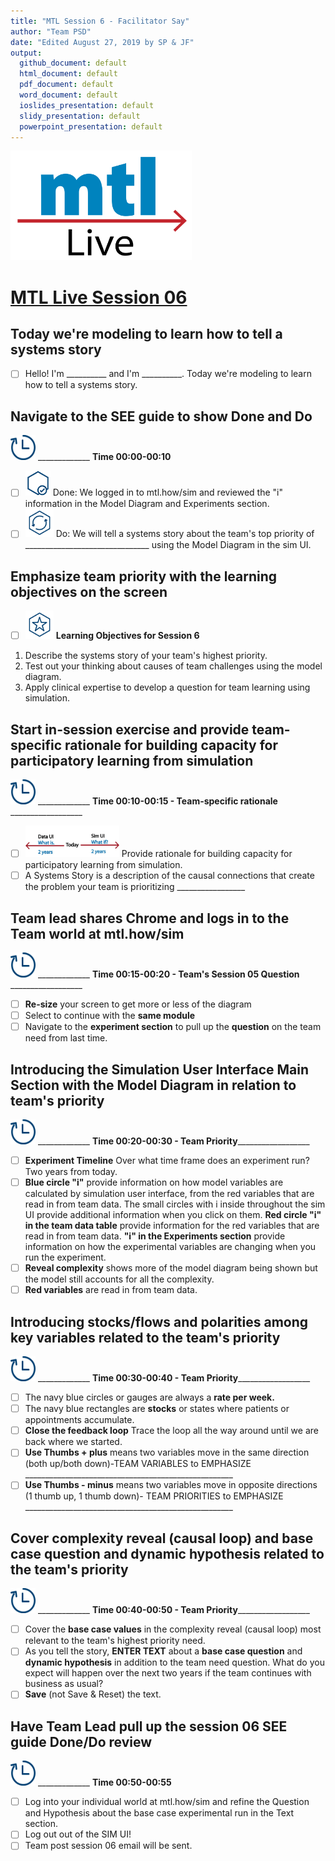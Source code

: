 ```yaml
---
title: "MTL Session 6 - Facilitator Say"
author: "Team PSD"
date: "Edited August 27, 2019 by SP & JF"
output: 
  github_document: default
  html_document: default
  pdf_document: default
  word_document: default
  ioslides_presentation: default
  slidy_presentation: default
  powerpoint_presentation: default
---
```


<img src = "https://github.com/lzim/teampsd/blob/master/resources/logos/mtl_live_sq_sm.png"
     height = "175" width = "290">

# [MTL Live Session 06](https://github.com/lzim/teampsd/blob/master/mtl_facilitate_workgroup/mtl_live_guide/mtl_live_session06_see.Rmd "MTL Live Session 06")

## Today we're modeling to learn how to tell a systems story

- [ ] Hello! I'm \__________ and I'm \__________. Today we're modeling to learn how to tell a systems story.

## Navigate to the SEE guide to show Done and Do

<img src = "https://github.com/lzim/teampsd/blob/master/resources/icons/timestamp.png" height = "40" width = "40" style ="display: inline-block"/> _____________ **Time 00:00-00:10**

- [ ] <img src = "https://github.com/lzim/teampsd/blob/master/resources/icons/done.png" height = "40" width = "40">  Done: We logged in to mtl.how/sim and reviewed the "i" information in the Model Diagram and Experiments section.
- [ ] <img src = "https://github.com/lzim/teampsd/blob/master/resources/icons/do.png" height = "45" width = "45"> Do: We will tell a systems story about the team's top priority of \_______________________________ using the Model Diagram in the sim UI.

## Emphasize team priority with the learning objectives on the screen

- [ ] <img src = "https://github.com/lzim/teampsd/blob/master/resources/icons/learning_objectives.png" height = "45" width = "45"> **Learning Objectives for Session 6**

1. Describe the systems story of your team's highest priority.
2. Test out your thinking about causes of team challenges using the model diagram.
3. Apply clinical expertise to develop a question for team learning using simulation.

## Start in-session exercise and provide team-specific rationale for building capacity for participatory learning from simulation

<img src = "https://github.com/lzim/teampsd/blob/master/resources/icons/timestamp.png" height = "40" width = "40" style ="display: inline-block"/> _____________ **Time 00:10-00:15 - Team-specific rationale** \__________________

- [ ] <img src = "https://raw.githubusercontent.com/lzim/teampsd/master/resources/illustrations/data_ui_sim_ui.png" height = "50" width = "150"> Provide rationale for building capacity for participatory learning from simulation.
- [ ] A Systems Story is a description of the causal connections that create the problem your team is prioritizing \_________________

## Team lead shares Chrome and logs in to the Team world at **mtl.how/sim**
<img src = "https://github.com/lzim/teampsd/blob/master/resources/icons/timestamp.png" height = "40" width = "40" style ="display: inline-block"/> \_____________ **Time 00:15-00:20 - Team's Session 05 Question** \__________________

- [ ] **Re-size** your screen to get more or less of the diagram
- [ ] Select to continue with the **same module**
- [ ] Navigate to the **experiment section** to pull up the **question** on the team need from last time.

## Introducing the Simulation User Interface Main Section with the Model Diagram in relation to team's priority

<img src = "https://github.com/lzim/teampsd/blob/master/resources/icons/timestamp.png" height = "40" width = "40" style ="display: inline-block"/> \_____________ **Time 00:20-00:30 - Team Priority**\__________________

- [ ] **Experiment Timeline** Over what time frame does an experiment run? Two years from today.
- [ ] **Blue circle "i"** provide information on how model variables are calculated by simulation user interface, from the red variables that are read in from team data. The small circles with i inside throughout the sim UI provide additional information when you click on them. **Red circle "i" in the team data table** provide information for the red variables that are read in from team data. **"i" in the Experiments section** provide information on how the experimental variables are changing when you run the experiment.
- [ ] **Reveal complexity** shows more of the model diagram being shown but the model still accounts for all the complexity.
- [ ] **Red variables** are read in from team data.

## Introducing stocks/flows and polarities among key variables related to the team's priority

<img src = "https://github.com/lzim/teampsd/blob/master/resources/icons/timestamp.png" height = "40" width = "40" style ="display: inline-block"/> \_____________ **Time 00:30-00:40  - Team Priority**\__________________

- [ ] The navy blue circles or gauges are always a **rate per week.**
- [ ] The navy blue rectangles are **stocks** or states where patients or appointments accumulate.
- [ ] **Close the feedback loop** Trace the loop all the way around until we are back where we started.
- [ ] **Use Thumbs + plus** means two variables move in the same direction (both up/both down)-TEAM VARIABLES to EMPHASIZE \____________________________________________________
- [ ] **Use Thumbs - minus** means two variables move in opposite directions (1 thumb up, 1 thumb down)- TEAM PRIORITIES to EMPHASIZE \____________________________________________________

## Cover complexity reveal (causal loop) and base case question and dynamic hypothesis related to the team's priority

<img src = "https://github.com/lzim/teampsd/blob/master/resources/icons/timestamp.png" height = "40" width = "40" style ="display: inline-block"/> \_____________ **Time 00:40-00:50 - Team Priority**\__________________

- [ ] Cover the **base case values** in the complexity reveal (causal loop) most relevant to the team's highest priority need.
- [ ] As you tell the story, **ENTER TEXT** about a **base case question** and **dynamic hypothesis** in addition to the team need question. What do you expect will happen over the next two years if the team continues with business as usual?
- [ ] **Save** (not Save & Reset) the text.

## Have Team Lead pull up the session 06 SEE guide Done/Do review

<img src = "https://github.com/lzim/teampsd/blob/master/resources/icons/timestamp.png" height = "40" width = "40" style ="display: inline-block"/> \_____________ **Time 00:50-00:55**

- [ ] Log into your individual world at mtl.how/sim and refine the Question and Hypothesis about the base case experimental run in the Text section.
- [ ] Log out  out of the SIM UI!
- [ ] Team post session 06 email will be sent.

